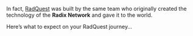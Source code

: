 In fact, [RadQuest](?glossaryAnchor=radquest) was built by the same team who originally created the technology of the **Radix Network** and gave it to the world.

Here’s what to expect on your RadQuest journey…
